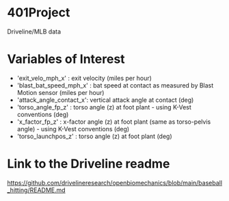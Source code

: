 # 401Project
Driveline/MLB data

# Variables of Interest
- 'exit_velo_mph_x' : exit velocity (miles per hour)
- 'blast_bat_speed_mph_x' : bat speed at contact as measured by Blast Motion sensor (miles per hour)
- 'attack_angle_contact_x': vertical attack angle at contact (deg)
- 'torso_angle_fp_z' : torso angle (z) at foot plant - using K-Vest conventions (deg)
- 'x_factor_fp_z' : x-factor angle (z) at foot plant (same as torso-pelvis angle) - using K-Vest conventions (deg)
- 'torso_launchpos_z' : torso angle (z) at foot plant (deg)

# Link to the Driveline readme
https://github.com/drivelineresearch/openbiomechanics/blob/main/baseball_hitting/README.md
